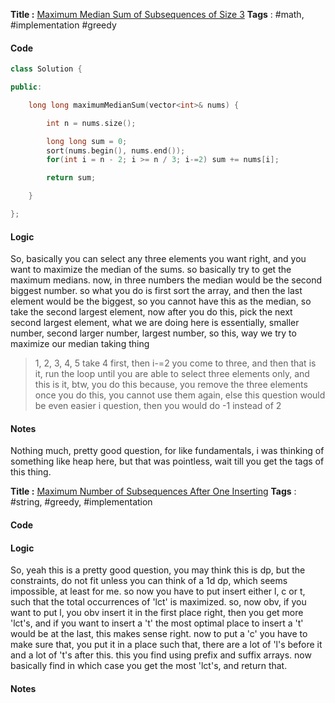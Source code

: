 **Title :** [Maximum Median Sum of Subsequences of Size 3](https://leetcode.com/problems/maximum-median-sum-of-subsequences-of-size-3/)
**Tags** : #math, #implementation #greedy 

#### Code
```cpp
class Solution {

public:

    long long maximumMedianSum(vector<int>& nums) {

        int n = nums.size();

        long long sum = 0;
        sort(nums.begin(), nums.end());
        for(int i = n - 2; i >= n / 3; i-=2) sum += nums[i];

        return sum;

    }

};
```
#### Logic
So, basically you can select any three elements you want right, and you want to maximize the median of the sums. so basically try to get the maximum medians.
now, in three numbers the median would be the second biggest number. so what you do is first sort the array, and then the last element would be the biggest, so you cannot have this as the median, so take the second largest element, now after you do this, pick the next second largest element, what we are doing here is essentially, 
smaller number, second larger number, largest number, so this, way we try to maximize our median taking thing
> 1, 2, 3, 4, 5
> take 4 first, then i-=2 you come to three, and then that is it, run the loop until you are able to select three elements only, and this is it, btw, you do this because, you remove the three elements once you do this, you cannot use them again, else this question would be even easier i question, then you would do -1 instead of 2

#### Notes
Nothing much, pretty good question, for like fundamentals, i was thinking of something like heap here, but that was pointless, wait till you get the tags of this thing.



**Title :** [Maximum Number of Subsequences After One Inserting](https://leetcode.com/problems/maximum-number-of-subsequences-after-one-inserting/)
**Tags** : #string, #greedy, #implementation 

#### Code

#### Logic
So, yeah this is a pretty good question, you may think this is dp, but the constraints, do not fit unless you can think of a 1d dp, which seems impossible, at least for me.
so now you have to put insert either l, c or t, such that the total occurrences of 'lct' is maximized.
so, now obv, if you want to put l, you obv insert it in the first place right, then you get more 'lct's, and if you want to insert a 't' the most optimal place to insert a 't' would be at the last, this makes sense right.
now to put a 'c' you have to make sure that, you put it in a place such that, there are a lot of 'l's before it and a lot of 't's after this. this you find using prefix and suffix arrays.
now basically find in which case you get the most 'lct's, and return that.
#### Notes









